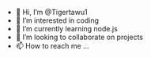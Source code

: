 - 👋 Hi, I’m @Tigertawu1
- 👀 I’m interested in coding
- 🌱 I’m currently learning node.js
- 💞️ I’m looking to collaborate on projects
- 📫 How to reach me ...

<!---
Tigertawu1/Tigertawu1 is a ✨ special ✨ repository because its `README.md` (this file) appears on your GitHub profile.
You can click the Preview link to take a look at your changes.
--->
